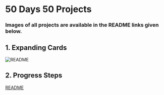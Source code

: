 # 50 Days 50 Projects

### Images of all projects are available in the README links given below.

## 1. Expanding Cards 
![README](https://github.com/YagmurrrCan/50Days50ProjectsClone/tree/main/01-Expanding_Cards)

## 2. Progress Steps
[README](https://github.com/YagmurrrCan/50Days50ProjectsClone/tree/main/02-Progress_Steps)
 
